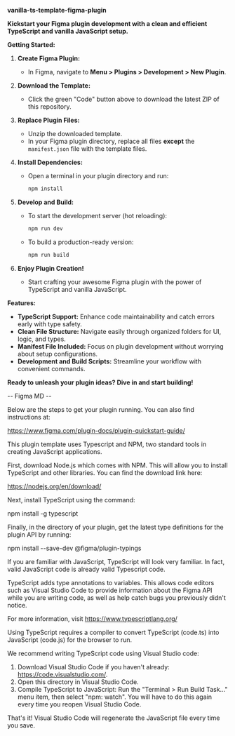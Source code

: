 **vanilla-ts-template-figma-plugin**

**Kickstart your Figma plugin development with a clean and efficient TypeScript and vanilla JavaScript setup.**

**Getting Started:**

1. **Create Figma Plugin:**
   - In Figma, navigate to **Menu > Plugins > Development > New Plugin**.

2. **Download the Template:**
   - Click the green "Code" button above to download the latest ZIP of this repository.

3. **Replace Plugin Files:**
   - Unzip the downloaded template.
   - In your Figma plugin directory, replace all files **except** the `manifest.json` file with the template files.

4. **Install Dependencies:**
   - Open a terminal in your plugin directory and run:
     ```bash
     npm install
     ```

5. **Develop and Build:**
   - To start the development server (hot reloading):
     ```bash
     npm run dev
     ```
   - To build a production-ready version:
     ```bash
     npm run build
     ```

6. **Enjoy Plugin Creation!**
   - Start crafting your awesome Figma plugin with the power of TypeScript and vanilla JavaScript. 

**Features:**

- **TypeScript Support:** Enhance code maintainability and catch errors early with type safety.
- **Clean File Structure:** Navigate easily through organized folders for UI, logic, and types.
- **Manifest File Included:** Focus on plugin development without worrying about setup configurations.
- **Development and Build Scripts:** Streamline your workflow with convenient commands.

**Ready to unleash your plugin ideas? Dive in and start building!**


-- Figma MD --

Below are the steps to get your plugin running. You can also find instructions at:

  https://www.figma.com/plugin-docs/plugin-quickstart-guide/

This plugin template uses Typescript and NPM, two standard tools in creating JavaScript applications.

First, download Node.js which comes with NPM. This will allow you to install TypeScript and other
libraries. You can find the download link here:

  https://nodejs.org/en/download/

Next, install TypeScript using the command:

  npm install -g typescript

Finally, in the directory of your plugin, get the latest type definitions for the plugin API by running:

  npm install --save-dev @figma/plugin-typings

If you are familiar with JavaScript, TypeScript will look very familiar. In fact, valid JavaScript code
is already valid Typescript code.

TypeScript adds type annotations to variables. This allows code editors such as Visual Studio Code
to provide information about the Figma API while you are writing code, as well as help catch bugs
you previously didn't notice.

For more information, visit https://www.typescriptlang.org/

Using TypeScript requires a compiler to convert TypeScript (code.ts) into JavaScript (code.js)
for the browser to run.

We recommend writing TypeScript code using Visual Studio code:

1. Download Visual Studio Code if you haven't already: https://code.visualstudio.com/.
2. Open this directory in Visual Studio Code.
3. Compile TypeScript to JavaScript: Run the "Terminal > Run Build Task..." menu item,
    then select "npm: watch". You will have to do this again every time
    you reopen Visual Studio Code.

That's it! Visual Studio Code will regenerate the JavaScript file every time you save.
